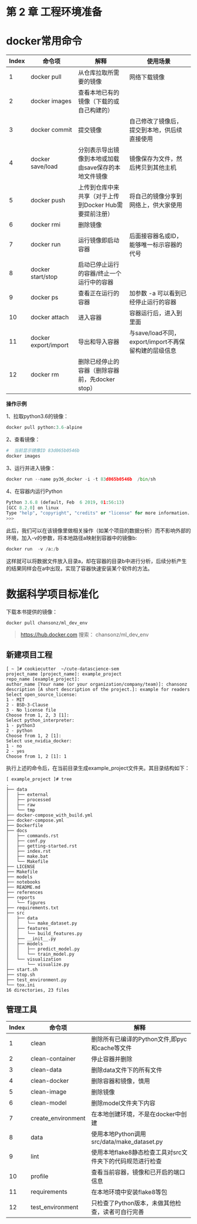 
# 第 2 章 工程环境准备 

# docker常用命令

|Index	|命令项	|解释| 使用场景|
| ---   | -----| --- | ---|
|1	|docker pull 	|从仓库拉取所需要的镜像 | 网络下载镜像|
|2	|docker images	|查看本地已有的镜像（下载的或自己构建的）|
|3	|docker commit	|提交镜像|自己修改了镜像后，提交到本地，供后续直接使用|
|4	|docker save/load	|分别表示导出镜像到本地或加载由save保存的本地文件镜像|镜像保存为文件，然后拷贝到其他主机|
|5	|docker push	|上传到仓库中来共享（对于上传到Docker Hub需要提前注册）|将自己的镜像分享到网络上，供大家使用|
|6	|docker rmi	|删除镜像 |
|7	|docker run	|运行镜像即启动容器 |后面接容器名或ID，能够唯一标示容器的代号|
|8	|docker start/stop	|启动已停止运行的容器/终止一个运行中的容器|
|9	|docker ps	|查看正在运行的容器| 加参数 -a 可以看到已经停止运行的容器|
|10	|docker attach	|进入容器 | 容器运行后，进入到里面|
|11	|docker export/import	|导出和导入容器 | 与save/load不同，export/import不再保留构建的层级信息|
|12	|docker rm	|删除已经停止的容器（删除容器前，先docker stop）|


**操作示例**

1、拉取python3.6的镜像： 

```python
docker pull python:3.6-alpine 
```

2、查看镜像：

```python
#  当前显示镜像ID 83d065b0546b
docker images
```

3、运行并进入镜像：

```python
docker run --name py36_docker -i -t 83d065b0546b  /bin/sh
```
4、在容器内运行Python

```python
Python 3.6.8 (default, Feb  6 2019, 01:56:13) 
[GCC 8.2.0] on linux
Type "help", "copyright", "credits" or "license" for more information.
>>>
```

此后，我们可以在该镜像里做相关操作（如某个项目的数据分析）而不影响外部的环境，加入-v的参数，将本地路径a映射到容器中的镜像b:

```python
docker run  -v /a:/b 
```

这样就可以将数据文件放入目录a，却在容器的目录b中进行分析，后续分析产生的结果同样会在a中出现，实现了容器快速安装某个软件的方法。

# 数据科学项目标准化

下载本书提供的镜像：

```shell
docker pull chansonz/ml_dev_env
```
> https://hub.docker.com   搜索： chansonz/ml_dev_env

## 新建项目工程

```
[ ~ ]# cookiecutter  ~/cute-datascience-sem
project_name [project_name]: example_project
repo_name [example_project]: 
author_name [Your name (or your organization/company/team)]: chansonz
description [A short description of the project.]: example for readers
Select open_source_license:
1 - MIT
2 - BSD-3-Clause
3 - No license file
Choose from 1, 2, 3 [1]: 
Select python_interpreter:
1 - python3
2 - python
Choose from 1, 2 [1]: 
Select use_nvidia_docker:
1 - no
2 - yes
Choose from 1, 2 [1]: 1
```

执行上述的命令后，在当前目录生成example_project文件夹。其目录结构如下：

```
[ example_project ]# tree
.
├── data
│   ├── external
│   ├── processed
│   ├── raw
│   └── tmp
├── docker-compose_with_build.yml
├── docker-compose.yml
├── Dockerfile
├── docs
│   ├── commands.rst
│   ├── conf.py
│   ├── getting-started.rst
│   ├── index.rst
│   ├── make.bat
│   └── Makefile
├── LICENSE
├── Makefile
├── models
├── notebooks
├── README.md
├── references
├── reports
│   └── figures
├── requirements.txt
├── src
│   ├── data
│   │   └── make_dataset.py
│   ├── features
│   │   └── build_features.py
│   ├── __init__.py
│   ├── models
│   │   ├── predict_model.py
│   │   └── train_model.py
│   └── visualization
│       └── visualize.py
├── start.sh
├── stop.sh
├── test_environment.py
└── tox.ini
16 directories, 23 files
```

## 管理工具

|Index	|命令项|	解释                                   |
|----| -----| ----|
|1	|clean	|删除所有已编译的Python文件,即pyc和cache等文件         |
|2	|clean-container	|停止容器并删除                      |
|3	|clean-data	|删除data文件下的所有文件                   |
|4	|clean-docker	|删除容器和镜像，慎用                     |
|5	|clean-image	|删除镜像                             |
|6	|clean-model	|删除model文件夹下内容                    |
|7	|create_environment	|在本地创建环境，不是在docker中创建     |
|8	|data	|使用本地Python调用src/data/make_dataset.py   |
|9	|lint	|使用本地flake8静态检查工具对src文件夹下的代码规范进行检查      |
|10	|profile	|查看当前容器，镜像和已开启的端口信息                   |
|11	|requirements	|在本地环境中安装flake8等包               |
|12	|test_environment	|只检查了Python版本，未做其他检查，读者可自行完善|



